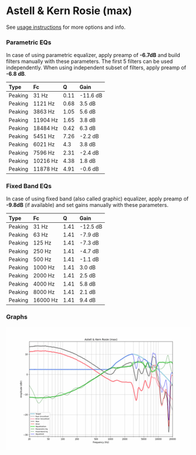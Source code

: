 # Astell & Kern Rosie (max)
See [usage instructions](https://github.com/jaakkopasanen/AutoEq#usage) for more options and info.

### Parametric EQs
In case of using parametric equalizer, apply preamp of **-6.7dB** and build filters manually
with these parameters. The first 5 filters can be used independently.
When using independent subset of filters, apply preamp of **-6.8 dB**.

| Type    | Fc       |    Q | Gain     |
|:--------|:---------|:-----|:---------|
| Peaking | 31 Hz    | 0.11 | -11.6 dB |
| Peaking | 1121 Hz  | 0.68 | 3.5 dB   |
| Peaking | 3863 Hz  | 1.05 | 5.6 dB   |
| Peaking | 11904 Hz | 1.65 | 3.8 dB   |
| Peaking | 18484 Hz | 0.42 | 6.3 dB   |
| Peaking | 5451 Hz  | 7.26 | -2.2 dB  |
| Peaking | 6021 Hz  | 4.3  | 3.8 dB   |
| Peaking | 7596 Hz  | 2.31 | -2.4 dB  |
| Peaking | 10216 Hz | 4.38 | 1.8 dB   |
| Peaking | 11878 Hz | 4.91 | -0.6 dB  |

### Fixed Band EQs
In case of using fixed band (also called graphic) equalizer, apply preamp of **-9.8dB**
(if available) and set gains manually with these parameters.

| Type    | Fc       |    Q | Gain     |
|:--------|:---------|:-----|:---------|
| Peaking | 31 Hz    | 1.41 | -12.5 dB |
| Peaking | 63 Hz    | 1.41 | -7.9 dB  |
| Peaking | 125 Hz   | 1.41 | -7.3 dB  |
| Peaking | 250 Hz   | 1.41 | -4.7 dB  |
| Peaking | 500 Hz   | 1.41 | -1.1 dB  |
| Peaking | 1000 Hz  | 1.41 | 3.0 dB   |
| Peaking | 2000 Hz  | 1.41 | 2.5 dB   |
| Peaking | 4000 Hz  | 1.41 | 5.8 dB   |
| Peaking | 8000 Hz  | 1.41 | 2.1 dB   |
| Peaking | 16000 Hz | 1.41 | 9.4 dB   |

### Graphs
![](./Astell%20&%20Kern%20Rosie%20(max).png)